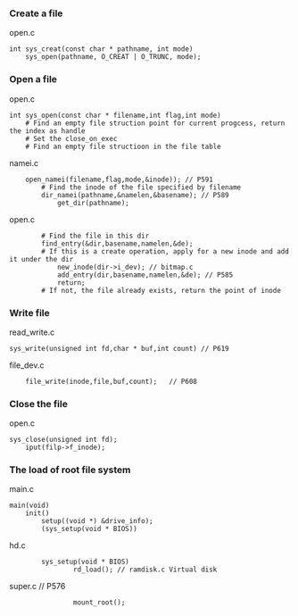 ### Create a file
open.c   

    int sys_creat(const char * pathname, int mode)  
    	sys_open(pathname, O_CREAT | O_TRUNC, mode);

### Open a file
open.c    

	int sys_open(const char * filename,int flag,int mode)
		# Find an empty file struction point for current progcess, return the index as handle
		# Set the close_on_exec
		# Find an empty file structioon in the file table
namei.c  

    	open_namei(filename,flag,mode,&inode)); // P591
			# Find the inode of the file specified by filename
			dir_namei(pathname,&namelen,&basename); // P589
				get_dir(pathname);
open.c

			# Find the file in this dir
			find_entry(&dir,basename,namelen,&de);
			# If this is a create operation, apply for a new inode and add it under the dir
				new_inode(dir->i_dev); // bitmap.c
				add_entry(dir,basename,namelen,&de); // P585
				return;
			# If not, the file already exists, return the point of inode

### Write file
read_write.c

    sys_write(unsigned int fd,char * buf,int count) // P619
file_dev.c  

    	file_write(inode,file,buf,count);	// P608

### Close the file
open.c  

    sys_close(unsigned int fd);
		iput(filp->f_inode);


### The load of root file system
main.c
    
    main(void)
		init()
			setup((void *) &drive_info);
			(sys_setup(void * BIOS))
hd.c

			sys_setup(void * BIOS)
					rd_load(); // ramdisk.c Virtual disk
super.c // P576

					mount_root(); 